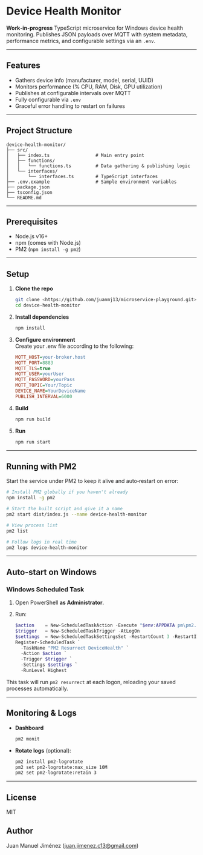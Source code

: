 # Device Health Monitor

**Work‑in‑progress** TypeScript microservice for Windows device health monitoring. Publishes JSON payloads over MQTT with system metadata, performance metrics, and configurable settings via an `.env`.

---

## Features

- Gathers device info (manufacturer, model, serial, UUID)  
- Monitors performance (% CPU, RAM, Disk, GPU utilization)  
- Publishes at configurable intervals over MQTT  
- Fully configurable via `.env`  
- Graceful error handling to restart on failures  

---

## Project Structure

```
device-health-monitor/
├── src/
│   ├── index.ts                 # Main entry point
│   ├── functions/
│   │   └── functions.ts         # Data gathering & publishing logic
│   └── interfaces/
│       └── interfaces.ts        # TypeScript interfaces
├── .env.example                 # Sample environment variables
├── package.json
├── tsconfig.json
└── README.md
```

---

## Prerequisites

- Node.js v16+  
- npm (comes with Node.js)  
- PM2 (`npm install -g pm2`)  

---

## Setup

1. **Clone the repo**  
   ```bash
   git clone <https://github.com/juanmj13/microservice-playground.git>
   cd device-health-monitor
   ```

2. **Install dependencies**  
   ```bash
   npm install
   ```

3. **Configure environment**  
   Create your .env file according to the following:
   
   ```ini
   MQTT_HOST=your-broker.host
   MQTT_PORT=8883
   MQTT_TLS=true
   MQTT_USER=yourUser
   MQTT_PASSWORD=yourPass
   MQTT_TOPIC=Your/Topic
   DEVICE_NAME=YourDeviceName
   PUBLISH_INTERVAL=6000
   ```

4. **Build**  
   ```bash
   npm run build
   ```

5. **Run**  
   ```bash
   npm run start
   ```

---

## Running with PM2

Start the service under PM2 to keep it alive and auto‑restart on error:

```bash
# Install PM2 globally if you haven't already
npm install -g pm2

# Start the built script and give it a name
pm2 start dist/index.js --name device-health-monitor

# View process list
pm2 list

# Follow logs in real time
pm2 logs device-health-monitor
```

---

## Auto‑start on Windows

### Windows Scheduled Task

1. Open PowerShell **as Administrator**.

2. Run:
   ```powershell
   $action    = New-ScheduledTaskAction -Execute "$env:APPDATA pm\pm2.cmd" -Argument "resurrect"
   $trigger   = New-ScheduledTaskTrigger -AtLogOn
   $settings  = New-ScheduledTaskSettingsSet -RestartCount 3 -RestartInterval (New-TimeSpan -Minutes 1)
   Register-ScheduledTask `
     -TaskName "PM2 Resurrect DeviceHealth" `
     -Action $action `
     -Trigger $trigger `
     -Settings $settings `
     -RunLevel Highest
   ```

This task will run `pm2 resurrect` at each logon, reloading your saved processes automatically.

---

## Monitoring & Logs

- **Dashboard**  
  ```bash
  pm2 monit
  ```

- **Rotate logs** (optional):
  ```bash
  pm2 install pm2-logrotate
  pm2 set pm2-logrotate:max_size 10M
  pm2 set pm2-logrotate:retain 3
  ```

---

## License

MIT

## Author

Juan Manuel Jiménez (<juan.jimenez.c13@gmail.com>)
